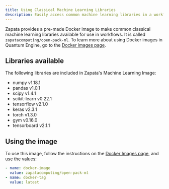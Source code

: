 ```yaml
---
title: Using Classical Machine Learning Libraries
description: Easily access common machine learning libraries in a workflow
---
```


Zapata provides a pre-made Docker image to make common classical machine learning libraries available for use in workflows. It is called `zapatacomputing/open-pack-ml`. To learn more about using Docker images in Quantum Engine, go to the [Docker images page](../workflow/images).

## Libraries available

The following libraries are included in Zapata's Machine Learning Image:
- numpy v1.18.1
- pandas v1.0.1
- scipy v1.4.1
- scikit-learn v0.22.1
- tensorflow v2.1.0
- keras v2.3.1
- torch v1.3.0
- gym v0.16.0
- tensorboard v2.1.1

## Using the image

To use this image, follow the instructions on the [Docker Images page](../workflow/images), and use the values:
```YAML
- name: docker-image
  value: zapatacomputing/open-pack-ml
- name: docker-tag
  value: latest
```
